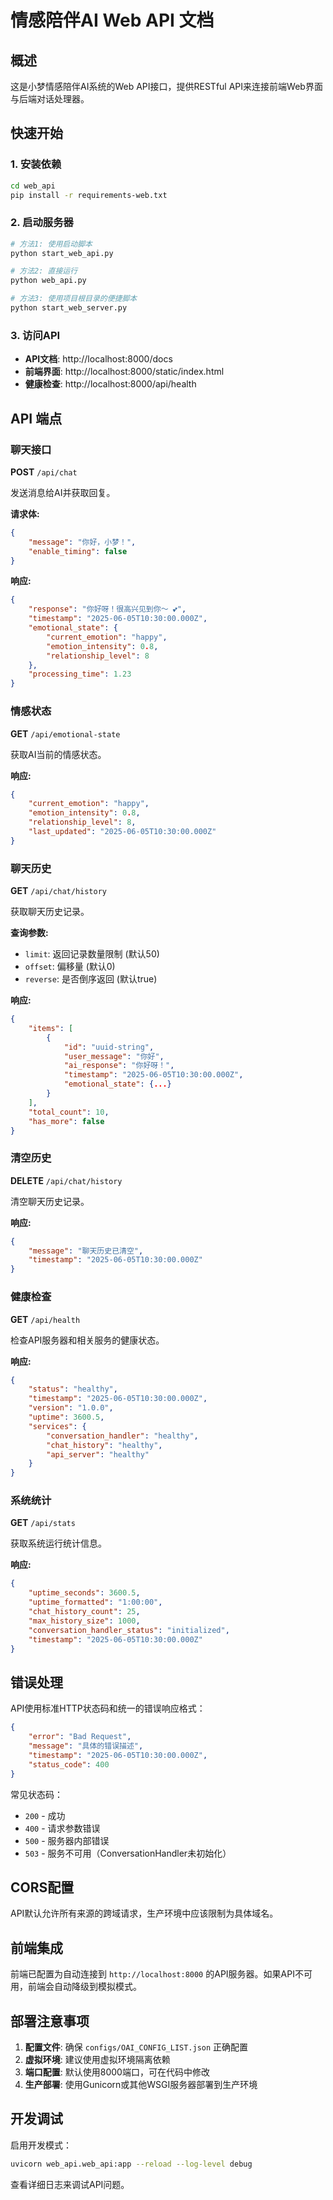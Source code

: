 # 情感陪伴AI Web API 文档

## 概述
这是小梦情感陪伴AI系统的Web API接口，提供RESTful API来连接前端Web界面与后端对话处理器。

## 快速开始

### 1. 安装依赖
```bash
cd web_api
pip install -r requirements-web.txt
```

### 2. 启动服务器
```bash
# 方法1: 使用启动脚本
python start_web_api.py

# 方法2: 直接运行
python web_api.py

# 方法3: 使用项目根目录的便捷脚本
python start_web_server.py
```

### 3. 访问API
- **API文档**: http://localhost:8000/docs
- **前端界面**: http://localhost:8000/static/index.html
- **健康检查**: http://localhost:8000/api/health

## API 端点

### 聊天接口
**POST** `/api/chat`

发送消息给AI并获取回复。

**请求体:**
```json
{
    "message": "你好，小梦！",
    "enable_timing": false
}
```

**响应:**
```json
{
    "response": "你好呀！很高兴见到你～ 💕",
    "timestamp": "2025-06-05T10:30:00.000Z",
    "emotional_state": {
        "current_emotion": "happy",
        "emotion_intensity": 0.8,
        "relationship_level": 8
    },
    "processing_time": 1.23
}
```

### 情感状态
**GET** `/api/emotional-state`

获取AI当前的情感状态。

**响应:**
```json
{
    "current_emotion": "happy",
    "emotion_intensity": 0.8,
    "relationship_level": 8,
    "last_updated": "2025-06-05T10:30:00.000Z"
}
```

### 聊天历史
**GET** `/api/chat/history`

获取聊天历史记录。

**查询参数:**
- `limit`: 返回记录数量限制 (默认50)
- `offset`: 偏移量 (默认0)  
- `reverse`: 是否倒序返回 (默认true)

**响应:**
```json
{
    "items": [
        {
            "id": "uuid-string",
            "user_message": "你好",
            "ai_response": "你好呀！",
            "timestamp": "2025-06-05T10:30:00.000Z",
            "emotional_state": {...}
        }
    ],
    "total_count": 10,
    "has_more": false
}
```

### 清空历史
**DELETE** `/api/chat/history`

清空聊天历史记录。

**响应:**
```json
{
    "message": "聊天历史已清空",
    "timestamp": "2025-06-05T10:30:00.000Z"
}
```

### 健康检查
**GET** `/api/health`

检查API服务器和相关服务的健康状态。

**响应:**
```json
{
    "status": "healthy",
    "timestamp": "2025-06-05T10:30:00.000Z",
    "version": "1.0.0",
    "uptime": 3600.5,
    "services": {
        "conversation_handler": "healthy",
        "chat_history": "healthy",
        "api_server": "healthy"
    }
}
```

### 系统统计
**GET** `/api/stats`

获取系统运行统计信息。

**响应:**
```json
{
    "uptime_seconds": 3600.5,
    "uptime_formatted": "1:00:00",
    "chat_history_count": 25,
    "max_history_size": 1000,
    "conversation_handler_status": "initialized",
    "timestamp": "2025-06-05T10:30:00.000Z"
}
```

## 错误处理

API使用标准HTTP状态码和统一的错误响应格式：

```json
{
    "error": "Bad Request",
    "message": "具体的错误描述",
    "timestamp": "2025-06-05T10:30:00.000Z",
    "status_code": 400
}
```

常见状态码：
- `200` - 成功
- `400` - 请求参数错误
- `500` - 服务器内部错误
- `503` - 服务不可用（ConversationHandler未初始化）

## CORS配置

API默认允许所有来源的跨域请求，生产环境中应该限制为具体域名。

## 前端集成

前端已配置为自动连接到 `http://localhost:8000` 的API服务器。如果API不可用，前端会自动降级到模拟模式。

## 部署注意事项

1. **配置文件**: 确保 `configs/OAI_CONFIG_LIST.json` 正确配置
2. **虚拟环境**: 建议使用虚拟环境隔离依赖
3. **端口配置**: 默认使用8000端口，可在代码中修改
4. **生产部署**: 使用Gunicorn或其他WSGI服务器部署到生产环境

## 开发调试

启用开发模式：
```bash
uvicorn web_api.web_api:app --reload --log-level debug
```

查看详细日志来调试API问题。
